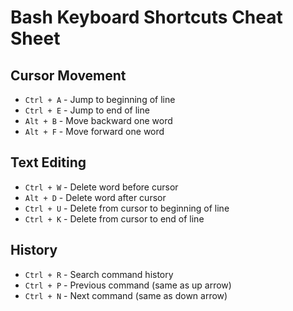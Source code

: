 # Bash Keyboard Shortcuts Cheat Sheet

## Cursor Movement
- `Ctrl + A` - Jump to beginning of line
- `Ctrl + E` - Jump to end of line
- `Alt + B` - Move backward one word
- `Alt + F` - Move forward one word

## Text Editing
- `Ctrl + W` - Delete word before cursor
- `Alt + D` - Delete word after cursor
- `Ctrl + U` - Delete from cursor to beginning of line
- `Ctrl + K` - Delete from cursor to end of line

## History
- `Ctrl + R` - Search command history
- `Ctrl + P` - Previous command (same as up arrow)
- `Ctrl + N` - Next command (same as down arrow)